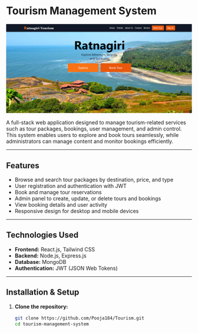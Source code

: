 # Tourism Management System

![Tourism Website Screenshot](/client/src/Images/Readme.png)

A full-stack web application designed to manage tourism-related services such as tour packages, bookings, user management, and admin control. This system enables users to explore and book tours seamlessly, while administrators can manage content and monitor bookings efficiently.

---

## Features

- Browse and search tour packages by destination, price, and type
- User registration and authentication with JWT
- Book and manage tour reservations
- Admin panel to create, update, or delete tours and bookings
- View booking details and user activity
- Responsive design for desktop and mobile devices

---

## Technologies Used

- **Frontend:** React.js, Tailwind CSS
- **Backend:** Node.js, Express.js
- **Database:** MongoDB
- **Authentication:** JWT (JSON Web Tokens)

---

## Installation & Setup

1. **Clone the repository:**
   ```bash
   git clone https://github.com/Pooja184/Tourism.git
   cd tourism-management-system
   ```
